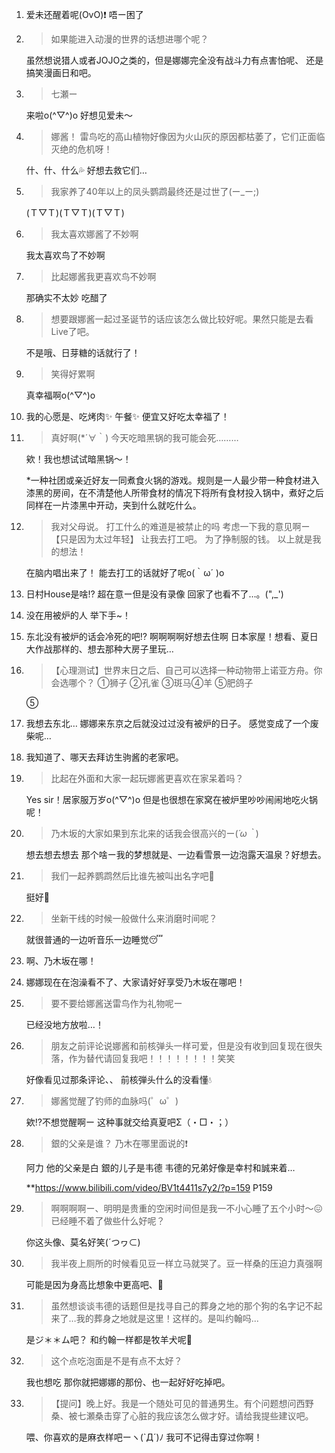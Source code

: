 1. 爱未还醒着呢(OvO)❗️ 唔ー困了

2. > 如果能进入动漫的世界的话想进哪个呢？

   虽然想说猎人或者JOJO之类的，但是娜娜完全没有战斗力有点害怕呢、 还是搞笑漫画日和吧。

3. > 七瀬ー

   来啦o(^▽^)o 好想见爱未〜

4. > 娜酱！ 雷鸟吃的高山植物好像因为火山灰的原因都枯萎了，它们正面临灭绝的危机呀！

   什、什、什么💦 好想去救它们…

5. > 我家养了40年以上的凤头鹦鹉最终还是过世了(ー_ー;)

   (Ｔ▽Ｔ)(Ｔ▽Ｔ)(Ｔ▽Ｔ)

6. > 我太喜欢娜酱了不妙啊

   我太喜欢鸟了不妙啊

7. > 比起娜酱我更喜欢鸟不妙啊

   那确实不太妙 吃醋了

8. > 想要跟娜酱一起过圣诞节的话应该怎么做比较好呢。果然只能是去看Live了吧。

   不是哦、日芽糖的话就行了！

9. > 笑得好累啊

   真幸福啊o(^▽^)o

10. 我的心愿是、吃烤肉✨ 午餐✨ 便宜又好吃太幸福了！

11. > 真好啊(*´∀｀) 今天吃暗黑锅的我可能会死………

    欸！我也想试试暗黑锅〜！

    *一种社团或亲近好友一同煮食火锅的游戏。规则是一人最少带一种食材进入漆黑的房间，在不清楚他人所带食材的情况下将所有食材投入锅中，煮好之后同样在一片漆黑中开动，夹到什么就吃什么。

12. > 我对父母说。 打工什么的难道是被禁止的吗 考虑一下我的意见啊ー 【只是因为太过年轻】 让我去打工吧。 为了挣制服的钱。 以上就是我的想法！

    在脑内唱出来了！ 能去打工的话就好了呢o(｀ω´ )o

13. 日村House是啥⁉︎ 超在意ー但是没有录像 回家了也看不了…。(",_')

14. 没在用被炉的人 举下手~！

15. 东北没有被炉的话会冷死的吧⁉︎ 啊啊啊啊好想去住啊 日本家屋！想看、夏日大作战那样的、想去那种大房子里玩…

16. > 【心理测试】世界末日之后、自己可以选择一种动物带上诺亚方舟。你会选哪个？ ①狮子 ②孔雀 ③斑马④羊 ⑤肥鸽子

    ⑤

17. 我想去东北… 娜娜来东京之后就没过过没有被炉的日子。 感觉变成了一个废柴呢…

18. 我知道了、哪天去拜访生驹酱的老家吧。

19. > 比起在外面和大家一起玩娜酱更喜欢在家呆着吗？

    Yes sir！居家服万岁o(^▽^)o 但是也很想在家窝在被炉里吵吵闹闹地吃火锅呢！

20. > 乃木坂的大家如果到东北来的话我会很高兴的ー(*´ω｀*)

    想去想去想去 那个啥ー我的梦想就是、一边看雪景一边泡露天温泉？好想去。

21. > 我们一起养鹦鹉然后比谁先被叫出名字吧💪

    挺好💪

22. > 坐新干线的时候一般做什么来消磨时间呢？

    就很普通的一边听音乐一边睡觉😴

23. 啊、乃木坂在哪！

24. 娜娜现在在泡澡看不了、大家请好好享受乃木坂在哪吧！

25. > 要不要给娜酱送雷鸟作为礼物呢ー

    已经没地方放啦…！

26. > 朋友之前评论说娜酱和前核弹头一样可爱，但是没有收到回复现在很失落，作为替代请回复我吧！！！！！！！！笑笑

    好像看见过那条评论、、 前核弾头什么的没看懂💧

27. > 娜酱觉醒了钓师的血脉吗(゜ω゜)

    欸⁉︎不想觉醒啊ー 这种事就交给真夏吧Σ（・□・；）

28. > 銀的父亲是谁？ 乃木在哪里面说的❗️

    阿力 他的父亲是白 銀的儿子是韦德 韦德的兄弟好像是幸村和誠来着…

    **https://www.bilibili.com/video/BV1t4411s7y2/?p=159 P159

29. > 啊啊啊啊ー、明明是贵重的空闲时间但是我一不小心睡了五个小时～😖已经睡不着了做些什么好呢？

    你这头像、莫名好笑(´つヮ⊂)

30. > 我半夜上厕所的时候看见豆一样立马就哭了。豆一样桑的压迫力真强啊

    可能是因为身高比想象中更高吧、👀

31. > 虽然想谈谈韦德的话题但是找寻自己的葬身之地的那个狗的名字记不起来了…我的葬身之地就是这里！这样的。是叫约翰吗...

    是ジ＊＊ム吧？ 和约翰一样都是牧羊犬呢🐶

32. > 这个点吃泡面是不是有点不太好？

    我也想吃  那你就把娜娜的那份、也一起好好吃掉吧。

33. > 【提问】晚上好。我是一个随处可见的普通男生。有个问题想问西野桑、被七瀬桑击穿了心脏的我应该怎么做才好。请给我提些建议吧。

    喂、你喜欢的是麻衣样吧ーヽ(`Д´)ﾉ 我可不记得击穿过你啊！
